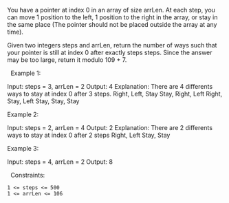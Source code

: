 You have a pointer at index 0 in an array of size arrLen. At each step, you can move 1 position to the left, 1 position to the right in the array, or stay in the same place (The pointer should not be placed outside the array at any time).

Given two integers steps and arrLen, return the number of ways such that your pointer is still at index 0 after exactly steps steps. Since the answer may be too large, return it modulo 109 + 7.

 
Example 1:

Input: steps = 3, arrLen = 2
Output: 4
Explanation: There are 4 differents ways to stay at index 0 after 3 steps.
Right, Left, Stay
Stay, Right, Left
Right, Stay, Left
Stay, Stay, Stay


Example 2:

Input: steps = 2, arrLen = 4
Output: 2
Explanation: There are 2 differents ways to stay at index 0 after 2 steps
Right, Left
Stay, Stay


Example 3:

Input: steps = 4, arrLen = 2
Output: 8


 
Constraints:


	1 <= steps <= 500
	1 <= arrLen <= 106

